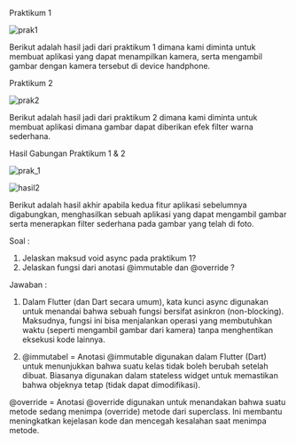 Praktikum 1

![prak1](assets/hasil_prak1.jpeg)

Berikut adalah hasil jadi dari praktikum 1 dimana kami diminta untuk membuat aplikasi yang dapat menampilkan kamera, serta mengambil gambar dengan kamera tersebut di device handphone.

Praktikum 2

![prak2](assets/Filter_contoh.jpeg) 

Berikut adalah hasil jadi dari praktikum 2 dimana kami diminta untuk membuat aplikasi dimana gambar dapat diberikan efek filter warna sederhana.

Hasil Gabungan Praktikum 1 & 2

![prak_1](assets/hasil_prak1.jpeg)

![hasil2](assets/hasil_filter.jpeg)

Berikut adalah hasil akhir apabila kedua fitur aplikasi sebelumnya digabungkan, menghasilkan sebuah aplikasi yang dapat mengambil gambar serta menerapkan filter sederhana pada gambar yang telah di foto.


Soal :

1. Jelaskan maksud void async pada praktikum 1?
2. Jelaskan fungsi dari anotasi @immutable dan @override ?

Jawaban :

1. Dalam Flutter (dan Dart secara umum), kata kunci async digunakan untuk menandai bahwa sebuah fungsi bersifat asinkron (non-blocking). Maksudnya, fungsi ini bisa menjalankan operasi yang membutuhkan waktu (seperti mengambil gambar dari kamera) tanpa menghentikan eksekusi kode lainnya.

2. @immutabel =
 Anotasi @immutable digunakan dalam Flutter (Dart) untuk menunjukkan bahwa suatu kelas tidak boleh berubah setelah dibuat. Biasanya digunakan dalam stateless widget untuk memastikan bahwa objeknya tetap (tidak dapat dimodifikasi).

 @override = 
 Anotasi @override digunakan untuk menandakan bahwa suatu metode sedang menimpa (override) metode dari superclass. Ini membantu meningkatkan kejelasan kode dan mencegah kesalahan saat menimpa metode.